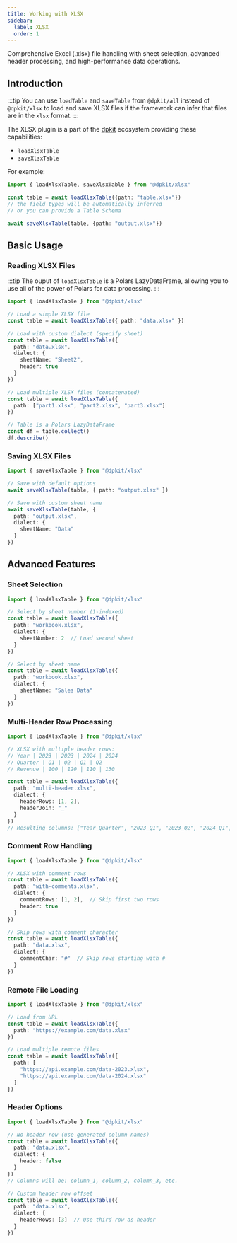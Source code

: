 ```yaml
---
title: Working with XLSX
sidebar:
  label: XLSX
  order: 1
---
```

Comprehensive Excel (.xlsx) file handling with sheet selection, advanced header processing, and high-performance data operations.

## Introduction

:::tip
You can use `loadTable` and `saveTable` from `@dpkit/all` instead of `@dpkit/xlsx` to load and save XLSX files if the framework can infer that files are in the `xlsx` format.
:::

The XLSX plugin is a part of the [dpkit](https://github.com/datisthq/dpkit) ecosystem providing these capabilities:

- `loadXlsxTable`
- `saveXlsxTable`

For example:

```typescript
import { loadXlsxTable, saveXlsxTable } from "@dpkit/xlsx"

const table = await loadXlsxTable({path: "table.xlsx"})
// the field types will be automatically inferred
// or you can provide a Table Schema

await saveXlsxTable(table, {path: "output.xlsx"})
```

## Basic Usage

### Reading XLSX Files

:::tip
The ouput of `loadXlsxTable` is a Polars LazyDataFrame, allowing you to use all of the power of Polars for data processing.
:::

```typescript
import { loadXlsxTable } from "@dpkit/xlsx"

// Load a simple XLSX file
const table = await loadXlsxTable({ path: "data.xlsx" })

// Load with custom dialect (specify sheet)
const table = await loadXlsxTable({
  path: "data.xlsx",
  dialect: {
    sheetName: "Sheet2",
    header: true
  }
})

// Load multiple XLSX files (concatenated)
const table = await loadXlsxTable({
  path: ["part1.xlsx", "part2.xlsx", "part3.xlsx"]
})

// Table is a Polars LazyDataFrame
const df = table.collect()
df.describe()
```

### Saving XLSX Files

```typescript
import { saveXlsxTable } from "@dpkit/xlsx"

// Save with default options
await saveXlsxTable(table, { path: "output.xlsx" })

// Save with custom sheet name
await saveXlsxTable(table, {
  path: "output.xlsx",
  dialect: {
    sheetName: "Data"
  }
})
```

## Advanced Features

### Sheet Selection

```typescript
import { loadXlsxTable } from "@dpkit/xlsx"

// Select by sheet number (1-indexed)
const table = await loadXlsxTable({
  path: "workbook.xlsx",
  dialect: {
    sheetNumber: 2  // Load second sheet
  }
})

// Select by sheet name
const table = await loadXlsxTable({
  path: "workbook.xlsx",
  dialect: {
    sheetName: "Sales Data"
  }
})
```

### Multi-Header Row Processing

```typescript
import { loadXlsxTable } from "@dpkit/xlsx"

// XLSX with multiple header rows:
// Year | 2023 | 2023 | 2024 | 2024
// Quarter | Q1 | Q2 | Q1 | Q2
// Revenue | 100 | 120 | 110 | 130

const table = await loadXlsxTable({
  path: "multi-header.xlsx",
  dialect: {
    headerRows: [1, 2],
    headerJoin: "_"
  }
})
// Resulting columns: ["Year_Quarter", "2023_Q1", "2023_Q2", "2024_Q1", "2024_Q2"]
```

### Comment Row Handling

```typescript
import { loadXlsxTable } from "@dpkit/xlsx"

// XLSX with comment rows
const table = await loadXlsxTable({
  path: "with-comments.xlsx",
  dialect: {
    commentRows: [1, 2],  // Skip first two rows
    header: true
  }
})

// Skip rows with comment character
const table = await loadXlsxTable({
  path: "data.xlsx",
  dialect: {
    commentChar: "#"  // Skip rows starting with #
  }
})
```

### Remote File Loading

```typescript
import { loadXlsxTable } from "@dpkit/xlsx"

// Load from URL
const table = await loadXlsxTable({
  path: "https://example.com/data.xlsx"
})

// Load multiple remote files
const table = await loadXlsxTable({
  path: [
    "https://api.example.com/data-2023.xlsx",
    "https://api.example.com/data-2024.xlsx"
  ]
})
```

### Header Options

```typescript
import { loadXlsxTable } from "@dpkit/xlsx"

// No header row (use generated column names)
const table = await loadXlsxTable({
  path: "data.xlsx",
  dialect: {
    header: false
  }
})
// Columns will be: column_1, column_2, column_3, etc.

// Custom header row offset
const table = await loadXlsxTable({
  path: "data.xlsx",
  dialect: {
    headerRows: [3]  // Use third row as header
  }
})
```
